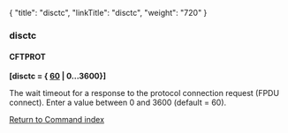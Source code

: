 {
    "title": "disctc",
    "linkTitle": "disctc",
    "weight": "720"
}<span id="disctc"></span>

### disctc

#### CFTPROT

****\[disctc = { <span style="text-decoration: underline;">60</span>
| 0...3600}\]****

The wait timeout for a response to the protocol connection request
(FPDU connect). Enter a value between 0 and 3600 (default = 60).

[Return to Command index](../../)
